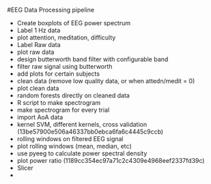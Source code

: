 #EEG Data Processing pipeline
- Create boxplots of EEG power spectrum
- Label 1 Hz data
- plot attention, meditation, difficulty
- Label Raw data
- plot raw data
- design butterworth band filter with configurable band
- filter raw signal using butterworth
- add plots for certain subjects
- clean data (remove low quality data, or when attedn/medit = 0)
- plot clean data
- random forests directly on cleaned data
- R script to make spectrogram
- make spectrogram for every trial
- import AoA data
- kernel SVM, different kernels, cross validation (13be57900e506a46337bb0ebca6fa6c4445c9ccb)
- rolling windows on filtered EEG signal
- plot rolling windows (mean, median, etc)
- use pyeeg to calculate power spectral density
- plot power ratio (1189cc354ec97a71c2c4309e4968eef2337fd39c)
- Slicer
- 